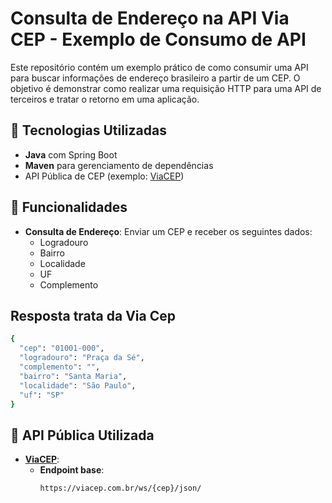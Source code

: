 # Consulta de Endereço na API Via CEP - Exemplo de Consumo de API

Este repositório contém um exemplo prático de como consumir uma API para buscar informações de endereço brasileiro a partir de um CEP. O objetivo é demonstrar como realizar uma requisição HTTP para uma API de terceiros e tratar o retorno em uma aplicação.


## 🚀 Tecnologias Utilizadas

- **Java** com Spring Boot
- **Maven** para gerenciamento de dependências
- API Pública de CEP (exemplo: [ViaCEP](https://viacep.com.br/))


## 📌 Funcionalidades

- **Consulta de Endereço**: Enviar um CEP e receber os seguintes dados:
  - Logradouro
  - Bairro
  - Localidade
  - UF
  - Complemento


## Resposta trata da Via Cep
```bash
{
  "cep": "01001-000",
  "logradouro": "Praça da Sé",
  "complemento": "",
  "bairro": "Santa Maria",
  "localidade": "São Paulo",
  "uf": "SP"
}
```

## 📂 API Pública Utilizada

- **[ViaCEP](https://viacep.com.br/)**:
  - **Endpoint base**:  
    ```plaintext
    https://viacep.com.br/ws/{cep}/json/
    ```
